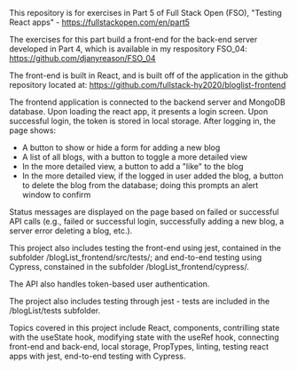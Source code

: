 This repository is for exercises in Part 5 of Full Stack Open (FSO), "Testing React apps" - https://fullstackopen.com/en/part5

The exercises for this part build a front-end for the back-end server developed in Part 4, which is available in my respository FSO_04: https://github.com/djanyreason/FSO_04

The front-end is built in React, and is built off of the application in the github repository located at: https://github.com/fullstack-hy2020/bloglist-frontend

The frontend application is connected to the backend server and MongoDB database. Upon loading the react app, it presents a login screen. Upon successful login, the token is stored in local storage. After logging in, the page shows:
* A button to show or hide a form for adding a new blog
* A list of all blogs, with a button to toggle a more detailed view
* In the more detailed view, a button to add a "like" to the blog
* In the more detailed view, if the logged in user added the blog, a button to delete the blog from the database; doing this prompts an alert window to confirm

Status messages are displayed on the page based on failed or successful API calls (e.g., failed or successful login, successfully adding a new blog, a server error deleting a blog, etc.).

This project also includes testing the front-end using jest, contained in the subfolder /blogList_frontend/src/tests/; and end-to-end testing using Cypress, constained in the subfolder /blogList_frontend/cypress/.

The API also handles token-based user authentication.

The project also includes testing through jest - tests are included in the /blogList/tests subfolder.

Topics covered in this project include React, components, contrilling state with the useState hook, modifying state with the useRef hook, connecting front-end and back-end, local storage, PropTypes, linting, testing react apps with jest, end-to-end testing with Cypress.

